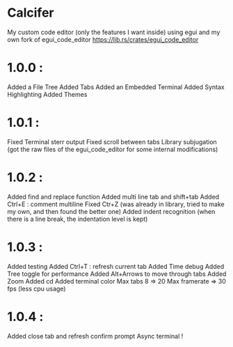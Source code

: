 # Calcifer

My custom code editor (only the features I want inside) using egui and my own fork of egui_code_editor https://lib.rs/crates/egui_code_editor

# 1.0.0 :
Added a File Tree
Added Tabs
Added an Embedded Terminal
Added Syntax Highlighting
Added Themes

# 1.0.1 :
Fixed Terminal sterr output
Fixed scroll between tabs
Library subjugation (got the raw files of the egui_code_editor for some internal modifications)

# 1.0.2 :
Added find and replace function
Added multi line tab and shift+tab
Added Ctrl+E : comment multiline
Fixed Ctr+Z (was already in library, tried to make my own, and then found the better one)
Added indent recognition (when there is a line break, the indentation level is kept)


# 1.0.3 :
Added testing
Added Ctrl+T : refresh current tab
Added Time debug
Added Tree toggle for performance
Added Alt+Arrows to move through tabs
Added Zoom
Added cd
Added terminal color
Max tabs 8 => 20
Max framerate => 30 fps (less cpu usage)

# 1.0.4 :
Added close tab and refresh confirm prompt
Async terminal !
